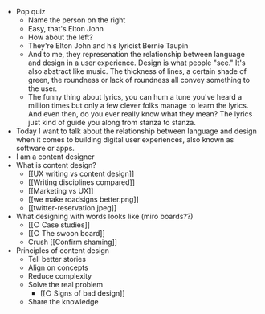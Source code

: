 

- Pop quiz
	- Name the person on the right
	- Easy, that's Elton John
	- How about the left?
	- They're Elton John and his lyricist Bernie Taupin
	- And to me, they represenation the relationship between language and design in a user experience. Design is what people "see." It's also abstract like music. The thickness of lines, a certain shade of green, the roundness or lack of roundness all convey something to the user. 
	- The funny thing about lyrics, you can hum a tune you've heard a million times but only a few clever folks manage to learn the lyrics. And even then, do you ever really know what they mean? The lyrics just kind of guide you along from stanza to stanza. 
- Today I want to talk about the relationship between language and design when it comes to building digital user experiences, also known as software or apps. 
- I am a content designer
- What is content design?
	- [[UX writing vs content design]]
	- [[Writing disciplines compared]]
	- [[Marketing vs UX]]
	- [[we make roadsigns better.png]]
	- [[twitter-reservation.jpeg]]
- What designing with words looks like (miro boards??)
	- [[○ Case studies]] 
	- [[○ The swoon board]]
	- Crush  [[Confirm shaming]]
- Principles of content design
	- Tell better stories
	- Align on concepts
	- Reduce complexity
	- Solve the real problem
		- [[○ Signs of bad design]]
	- Share the knowledge
